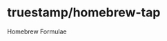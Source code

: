 # truestamp/homebrew-tap

Homebrew Formulae

<!-- project_table_start -->
<!-- project_table_end -->
